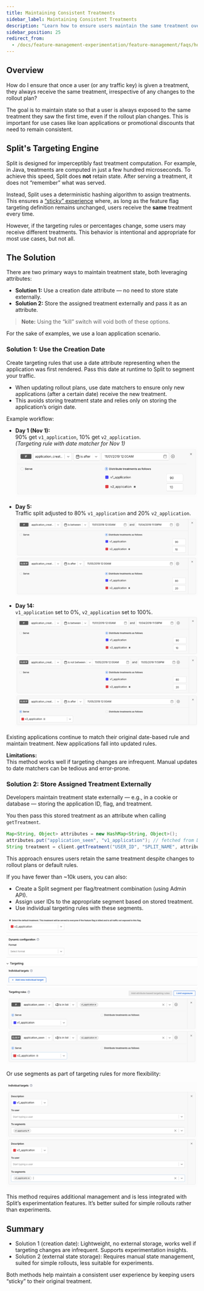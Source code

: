 ```yaml
---
title: Maintaining Consistent Treatments
sidebar_label: Maintaining Consistent Treatments
description: "Learn how to ensure users maintain the same treatment over time, even if rollout plans change. Explore practical approaches using attributes, creation dates, and state storage to maintain treatment consistency."
sidebar_position: 25
redirect_from:
  - /docs/feature-management-experimentation/feature-management/faqs/how-do-i-maintain-the-state-of-a-users-treatment-even-if-the-rollout-plan-changes
---
```


## Overview

How do I ensure that once a user (or any traffic key) is given a treatment, they always receive the same treatment, irrespective of any changes to the rollout plan?

The goal is to maintain state so that a user is always exposed to the same treatment they saw the first time, even if the rollout plan changes. This is important for use cases like loan applications or promotional discounts that need to remain consistent.


## Split's Targeting Engine

Split is designed for imperceptibly fast treatment computation. For example, in Java, treatments are computed in just a few hundred microseconds. To achieve this speed, Split does **not** retain state. After serving a treatment, it does not “remember” what was served.

Instead, Split uses a deterministic hashing algorithm to assign treatments. This ensures a [“sticky” experience](/docs/feature-management-experimentation/feature-management/faqs/ensure-a-consistent-user-experience/) where, as long as the feature flag targeting definition remains unchanged, users receive the **same** treatment every time.

However, if the targeting rules or percentages change, some users may receive different treatments. This behavior is intentional and appropriate for most use cases, but not all.

## The Solution

There are two primary ways to maintain treatment state, both leveraging attributes:

- **Solution 1:** Use a creation date attribute — no need to store state externally.
- **Solution 2:** Store the assigned treatment externally and pass it as an attribute.

> **Note:** Using the “kill” switch will void both of these options.

For the sake of examples, we use a loan application scenario.

### Solution 1: Use the Creation Date

Create targeting rules that use a date attribute representing when the application was first rendered. Pass this date at runtime to Split to segment your traffic.

- When updating rollout plans, use date matchers to ensure only new applications (after a certain date) receive the new treatment.
- This avoids storing treatment state and relies only on storing the application’s origin date.

Example workflow:

- **Day 1 (Nov 1):**  
  90% get `v1_application`, 10% get `v2_application`.  
  *(Targeting rule with date matcher for Nov 1)*  
  ![Day 1 targeting rule example](./static/create-date-1.png)

- **Day 5:**  
  Traffic split adjusted to 80% `v1_application` and 20% `v2_application`.  
  ![Day 5 targeting rule example](./static/create-date-2.png)

- **Day 14:**  
  `v1_application` set to 0%, `v2_application` set to 100%.  
  ![Day 14 targeting rule example](./static/create-date-3.png)

Existing applications continue to match their original date-based rule and maintain treatment. New applications fall into updated rules.

**Limitations:**  
This method works well if targeting changes are infrequent. Manual updates to date matchers can be tedious and error-prone.

### Solution 2: Store Assigned Treatment Externally

Developers maintain treatment state externally — e.g., in a cookie or database — storing the application ID, flag, and treatment.

You then pass this stored treatment as an attribute when calling `getTreatment`.

```java
Map<String, Object> attributes = new HashMap<String, Object>();
attributes.put("application_seen", "v1_application"); // fetched from DB
String treatment = client.getTreatment("USER_ID", "SPLIT_NAME", attributes);
```

This approach ensures users retain the same treatment despite changes to rollout plans or default rules.

If you have fewer than ~10k users, you can also:

- Create a Split segment per flag/treatment combination (using Admin API).
- Assign user IDs to the appropriate segment based on stored treatment.
- Use individual targeting rules with these segments.

![Using segments for treatment targeting](./static/create-date-4.png)

Or use segments as part of targeting rules for more flexibility:

![Segment in targeting rule example](./static/create-date-5.png)

This method requires additional management and is less integrated with Split’s experimentation features. It’s better suited for simple rollouts rather than experiments.

## Summary

* Solution 1 (creation date): Lightweight, no external storage, works well if targeting changes are infrequent. Supports experimentation insights.
* Solution 2 (external state storage): Requires manual state management, suited for simple rollouts, less suitable for experiments.

Both methods help maintain a consistent user experience by keeping users “sticky” to their original treatment.